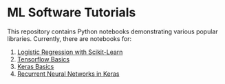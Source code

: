 # ML Software Tutorials
This repository contains Python notebooks demonstrating various popular libraries.  Currently, there are notebooks for:
1.  [Logistic Regression with Scikit-Learn](https://github.com/UCIDataLab/software_tutorial_notebooks/blob/master/linear_models_for_classification.ipynb)
2.  [Tensorflow Basics](https://github.com/UCIDataLab/software_tutorial_notebooks/blob/master/tensorflow_and_keras_tutorial.ipynb)
3.  [Keras Basics](https://github.com/UCIDataLab/software_tutorial_notebooks/blob/master/tensorflow_and_keras_tutorial.ipynb)
4.  [Recurrent Neural Networks in Keras](https://github.com/UCIDataLab/software_tutorial_notebooks/blob/master/RNNs_tutorial.ipynb)

